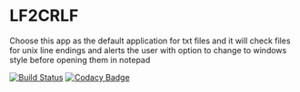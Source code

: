 # LF2CRLF
Choose this app as the default application for txt files and it will check files for unix line endings and alerts the user with option to change to windows style before opening them in notepad

[![Build Status](https://travis-ci.org/Grezzo/LF2CRLF.svg?branch=master)](https://travis-ci.org/Grezzo/LF2CRLF)
[![Codacy Badge](https://api.codacy.com/project/badge/Grade/11bc00b5f4a049f18ecefbe5bf77c856)](https://www.codacy.com/app/Grezzo/LF2CRLF?utm_source=github.com&amp;utm_medium=referral&amp;utm_content=Grezzo/LF2CRLF&amp;utm_campaign=Badge_Grade)

